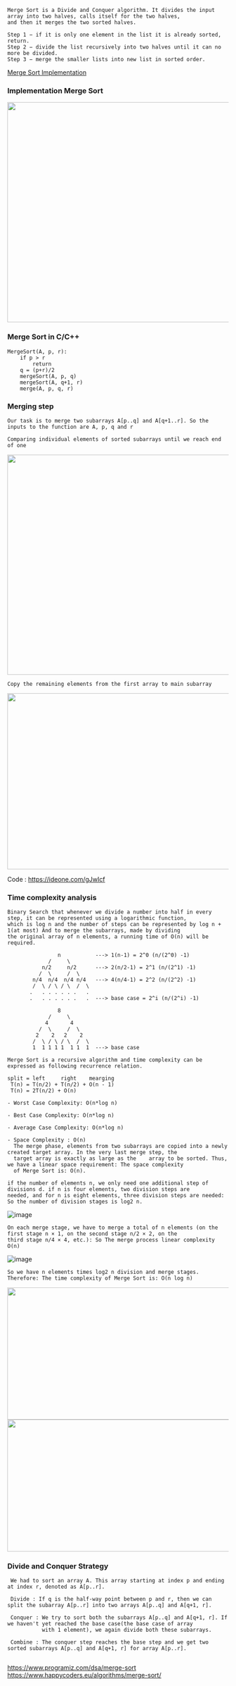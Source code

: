 ```
Merge Sort is a Divide and Conquer algorithm. It divides the input array into two halves, calls itself for the two halves, 
and then it merges the two sorted halves.
```
```
Step 1 − if it is only one element in the list it is already sorted, return.
Step 2 − divide the list recursively into two halves until it can no more be divided.
Step 3 − merge the smaller lists into new list in sorted order.
```
[Merge Sort Implementation](https://www.youtube.com/watch?v=JSceec-wEyw)

### Implementation Merge Sort

<img src="https://user-images.githubusercontent.com/59710234/171281571-2fbe15ce-c6cb-4dcb-a6a7-e38dd771e74b.png" width="600" height="500" />

### Merge Sort in C/C++
```
MergeSort(A, p, r):
    if p > r 
        return
    q = (p+r)/2
    mergeSort(A, p, q)
    mergeSort(A, q+1, r)
    merge(A, p, q, r)

```
### Merging step
```
Our task is to merge two subarrays A[p..q] and A[q+1..r]. So the inputs to the function are A, p, q and r
```
```
Comparing individual elements of sorted subarrays until we reach end of one
```

<img src="https://user-images.githubusercontent.com/59710234/171379232-cd30b4f3-ed10-4d8b-be4f-3e58db260c1c.png" width="800" height="500" />

```
Copy the remaining elements from the first array to main subarray
```

<img src="https://user-images.githubusercontent.com/59710234/171379290-6343dc2c-2a61-45b7-a961-b79b557cf42a.png" width="800" height="400" />

Code : https://ideone.com/gJwIcf

### Time complexity analysis
```
Binary Search that whenever we divide a number into half in every step, it can be represented using a logarithmic function,
which is log n and the number of steps can be represented by log n + 1(at most) And to merge the subarrays, made by dividing 
the original array of n elements, a running time of O(n) will be required.

                n           ---> 1(n-1) = 2^0 (n/(2^0) -1)
             /     \
           n/2     n/2      ---> 2(n/2-1) = 2^1 (n/(2^1) -1)
          /  \     /  \ 
        n/4  n/4  n/4 n/4   ---> 4(n/4-1) = 2^2 (n/(2^2) -1)
        /  \ / \ / \  /  \
       .   . . . . . .   .  
       .   . . . . . .   .  ---> base case = 2^i (n/(2^i) -1)
               
                8
             /     \
            4       4
          /  \     /  \ 
         2    2   2    2
        /  \ / \ / \  /  \
        1  1 1 1 1  1 1  1  ---> base case
        
Merge Sort is a recursive algorithm and time complexity can be expressed as following recurrence relation.
       
split = left     right    mearging
 T(n) = T(n/2) + T(n/2) + O(n - 1)
 T(n) = 2T(n/2) + O(n)
```
```
- Worst Case Complexity: O(n*log n)

- Best Case Complexity: O(n*log n)
  
- Average Case Complexity: O(n*log n) 
  
- Space Complexity : O(n)
  The merge phase, elements from two subarrays are copied into a newly created target array. In the very last merge step, the 
  target array is exactly as large as the    array to be sorted. Thus, we have a linear space requirement: The space complexity
  of Merge Sort is: O(n).
```
```
if the number of elements n, we only need one additional step of divisions d. if n is four elements, two division steps are 
needed, and for n is eight elements, three division steps are needed: So the number of division stages is log2 n.
```
![image](https://user-images.githubusercontent.com/59710234/171356687-b9b702f9-8123-4d75-8a71-7d9dca67861f.png)

```
On each merge stage, we have to merge a total of n elements (on the first stage n × 1, on the second stage n/2 × 2, on the 
third stage n/4 × 4, etc.): So The merge process linear complexity O(n)
```
![image](https://user-images.githubusercontent.com/59710234/171356888-ab575043-869f-4b19-a11a-ed85ddc81452.png)

```
So we have n elements times log2 n division and merge stages. Therefore: The time complexity of Merge Sort is: O(n log n)
```

<img src="https://user-images.githubusercontent.com/59710234/171300770-8f4e643f-4f28-4c2f-b8b7-706089805e8d.png" width="800" height="300" />
<img src="https://user-images.githubusercontent.com/59710234/171300783-b5042917-6f9d-4520-bc1b-8168913359f9.png" width="800" height="300" />

### Divide and Conquer Strategy
```
 We had to sort an array A. This array starting at index p and ending at index r, denoted as A[p..r].
 
 Divide : If q is the half-way point between p and r, then we can split the subarray A[p..r] into two arrays A[p..q] and A[q+1, r].
 
 Conquer : We try to sort both the subarrays A[p..q] and A[q+1, r]. If we haven't yet reached the base case(the base case of array 
           with 1 element), we again divide both these subarrays.
 
 Combine : The conquer step reaches the base step and we get two sorted subarrays A[p..q] and A[q+1, r] for array A[p..r].
 
```

https://www.programiz.com/dsa/merge-sort
https://www.happycoders.eu/algorithms/merge-sort/
